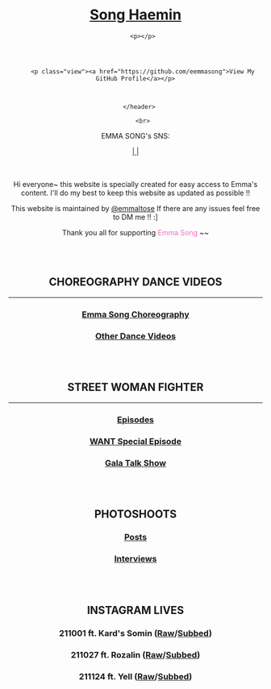 <header>
        <h1><a href="https://eemmasong.github.io/">Song Haemin</a></h1>

        

        <p></p>

        

        
        <p class="view"><a href="https://github.com/eemmasong">View My GitHub Profile</a></p>
        

        
      </header>
      
 <script src="https://kit.fontawesome.com/97c538f919.js" crossorigin="anonymous"></script> 
 
                                                            
                           
        <br>
<p> EMMA SONG's SNS:
 
   <div class="containter">
     <a target="_blank" href="https://instagram.com/eemmasong?utm_medium=copy_link"><i class="fab fa-instagram"></i> | <a target="_blank" href="https://twitter.com/Eemmas0ng"><i class="fab fa-twitter"></i></a> | <a target="_blank" href="https://vt.tiktok.com/ZSey4BR51/"><i class="fab fa-tiktok"></i> </a>
      

      
<br>
<br>
<br>
 
 
<p>Hi everyone~ this website is specially created for easy access to Emma's content. I'll do my best to keep this website as updated as possible !! </p>

<p>This website is maintained by <a target="_blank" href="https://twitter.com/emmaltose">@emmaltose</a> If there are any issues feel free to DM me !! :] </p>

<p>Thank you all for supporting <FONT COLOR="#F76AC3">Emma Song</FONT> ~~</p> 
        
<br>
<br>

 

<h2 id="CHOREOGRAPHY DANCE VIDEOS">CHOREOGRAPHY DANCE VIDEOS</h2>
    <hr>
 
<h3><a href="./pages/48g theater performance/akb48/akb48.html">Emma Song Choreography</a></h3>

<h3><a href="./pages/48g theater performance/akb48/akb48.html">Other Dance Videos</a></h3>

<br>
<br>
  
<h2 id="CHOREOGRAPHY DANCE VIDEOS">STREET WOMAN FIGHTER</h2>
    <hr>
<h3><a href="./pages/48g theater performance/akb48/akb48.html">Episodes</a></h3>
     
<h3><a href="./pages/48g theater performance/akb48/akb48.html">WANT Special Episode</a></h3>
    
<h3><a href="./pages/48g theater performance/akb48/akb48.html">Gala Talk Show</a></h3>

<br>
<br>
 
<h2 id="CHOREOGRAPHY DANCE VIDEOS">PHOTOSHOOTS</h2>

<h3><a href="./pages/48g theater performance/akb48/akb48.html">Posts</a></h3>

<h3><a href="./pages/48g theater performance/akb48/akb48.html">Interviews</a></h3>

<br>
<br>

<h2 id="CHOREOGRAPHY DANCE VIDEOS">INSTAGRAM LIVES</h2>

<h3> 211001 ft. Kard's Somin (<a href="./pages/48g theater performance/akb48/akb48.html">Raw</a>/<a href="./pages/48g theater performance/akb48/akb48.html">Subbed</a>)
 
 <h3> 211027 ft. Rozalin (<a href="./pages/48g theater performance/akb48/akb48.html">Raw</a>/<a href="./pages/48g theater performance/akb48/akb48.html">Subbed</a>)
 
 <h3> 211124 ft. Yell (<a href="./pages/48g theater performance/akb48/akb48.html">Raw</a>/<a href="./pages/48g theater performance/akb48/akb48.html">Subbed</a>)

<br>




  
            
